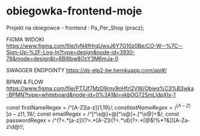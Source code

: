 # obiegowka-frontend-moje
Projekt na obiegowce - frontend : Pa_Per_Shop (pracz);


FIGMA WIDOKI
https://www.figma.com/file/lyN4fHrqUwxJ6Y7G10z0Be/CO-W--%7C--Sign-Up-%2F-Log-In?type=design&node-id=3930-78&mode=design&t=6BI6bw8OcY3M6mJa-0


SWAGGER ENDPOINTY
https://ds-elp2-be.herokuapp.com/api#/


BPMN & FLOW
https://www.figma.com/file/PT7Jf7MzD9rnv9nHfrl2VW/Obieg%C3%B3wka-BPMN?type=whiteboard&node-id=0%3A1&t=vkbOO72SmLIdpXIx-1


const firstNameRegex = /^[A-Z][a-z]{1,19}$/;
const lastNameRegex = /^[A-Z][a-z]{1,19}$/;
const emailRegex = /^[^\s@]+@[^\s@]+\.[^\s@]+$/;
const passwordRegex =
/^(?=.*[a-z])(?=.*[A-Z])(?=.*\d)(?=.*[@$!%*?&])[A-Za-z\d@$!%*?&]{8,}$/;